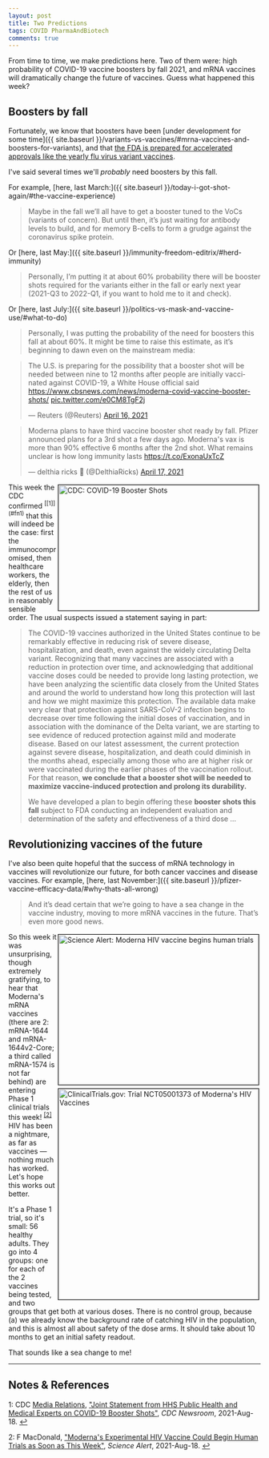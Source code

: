 ```yaml
---
layout: post
title: Two Predictions
tags: COVID PharmaAndBiotech
comments: true
---
```


From time to time, we make predictions here.  Two of them were: high probability of
COVID-19 vaccine boosters by fall 2021, and mRNA vaccines will dramatically change the
future of vaccines.  Guess what happened this week?  


## Boosters by fall  

Fortunately, we know that boosters have been
[under development for some time]({{ site.baseurl }}/variants-vs-vaccines/#mrna-vaccines-and-boosters-for-variants),
and that 
[the FDA is prepared for accelerated approvals like the yearly flu virus variant vaccines](https://www.someweekendreading.blog/variants-vs-vaccines/#what-about-the-fda).  

I've said several times we'll _probably_ need boosters by this fall.  

For example, [here, last March:]({{ site.baseurl }}/today-i-got-shot-again/#the-vaccine-experience)  

> Maybe in the fall we’ll all have to get a booster tuned to the VoCs (variants of
> concern). But until then, it’s just waiting for antibody levels to build, and for memory
> B-cells to form a grudge against the coronavirus spike protein.  

Or [here, last May:]({{ site.baseurl }}/immunity-freedom-editrix/#herd-immunity)  

> Personally, I’m putting it at about 60% probability there will be booster shots required
> for the variants either in the fall or early next year (2021-Q3 to 2022-Q1, if you want
> to hold me to it and check).  

Or [here, last July:]({{ site.baseurl }}/politics-vs-mask-and-vaccine-use/#what-to-do)  

> Personally, I was putting the probability of the need for boosters this fall at about
> 60%. It might be time to raise this estimate, as it’s beginning to dawn even on the
> mainstream media: 

<blockquote class="twitter-tweet">
  <p lang="en" dir="ltr">
    The U.S. is preparing for the possibility that a booster shot will be needed between
	nine to 12 months after people are initially vaccinated against COVID-19, a White
	House official said <a href="https://www.cbsnews.com/news/moderna-covid-vaccine-booster-shots/">https://www.cbsnews.com/news/moderna-covid-vaccine-booster-shots/</a> 
    <a href="https://t.co/e0CM8TgF2j">pic.twitter.com/e0CM8TgF2j</a> 
  </p>&mdash; Reuters (@Reuters) <a href="https://twitter.com/Reuters/status/1382978318534868992?ref_src=twsrc%5Etfw">April 16, 2021</a>
</blockquote> 
<script async src="https://platform.twitter.com/widgets.js"></script>

<blockquote class="twitter-tweet">
  <p lang="en" dir="ltr">
	Moderna plans to have third vaccine booster shot ready by fall. Pfizer announced plans
	for a 3rd shot a few days ago. Moderna&#39;s vax is more than 90% effective 6 months
	after the 2nd shot. What remains unclear is how long immunity lasts 
	<a href="https://t.co/ExonaUxTcZ">https://t.co/ExonaUxTcZ</a>
  </p>&mdash; delthia ricks 🔬 (@DelthiaRicks) <a href="https://twitter.com/DelthiaRicks/status/1383498543348867075?ref_src=twsrc%5Etfw">April 17, 2021</a>
</blockquote>
<script async src="https://platform.twitter.com/widgets.js"></script>

<img src="{{ site.baseurl }}/images/2021-08-19-two-predictions-cdc.jpg" width="400" height="251" alt="CDC: COVID-19 Booster Shots" title="CDC: COVID-19 Booster Shots" style="float: right; margin: 3px 3px 3px 3px; border: 1px solid #000000;">
This week the CDC confirmed <sup id="fn1a">[[1]](#fn1)</sup> that this will indeed be the
case: first the immunocompromised, then healthcare workers, the elderly, then the rest of
us in reasonably sensible order.  The usual suspects issued a statement saying in part:  

> The COVID-19 vaccines authorized in the United States continue to be remarkably
> effective in reducing risk of severe disease, hospitalization, and death, even against
> the widely circulating Delta variant. Recognizing that many vaccines are associated with
> a reduction in protection over time, and acknowledging that additional vaccine doses
> could be needed to provide long lasting protection, we have been analyzing the
> scientific data closely from the United States and around the world to understand how
> long this protection will last and how we might maximize this protection.  The available
> data make very clear that protection against SARS-CoV-2 infection begins to decrease
> over time following the initial doses of vaccination, and in association with the
> dominance of the Delta variant, we are starting to see evidence of reduced protection
> against mild and moderate disease. Based on our latest assessment, the current
> protection against severe disease, hospitalization, and death could diminish in the
> months ahead, especially among those who are at higher risk or were vaccinated during
> the earlier phases of the vaccination rollout. For that reason, __we conclude that a
> booster shot will be needed to maximize vaccine-induced protection and prolong its
> durability.__  
>
> We have developed a plan to begin offering these __booster shots this fall__ subject to FDA
> conducting an independent evaluation and determination of the safety and effectiveness
> of a third dose &hellip; 


## Revolutionizing vaccines of the future  

I've also been quite hopeful that the success of mRNA technology in vaccines will
revolutionize our future, for both cancer vaccines and disease vaccines.  For example,
[here, last November:]({{ site.baseurl }}/pfizer-vaccine-efficacy-data/#why-thats-all-wrong)  

> And it’s dead certain that we’re going to have a sea change in the vaccine industry,
> moving to more mRNA vaccines in the future. That’s even more good news.  

<img src="{{ site.baseurl }}/images/2021-08-19-two-predictions-scialert.jpg" width="400" height="300" alt="Science Alert: Moderna HIV vaccine begins human trials" title="Science Alert: Moderna HIV vaccine begins human trials" style="float: right; margin: 3px 3px 3px 3px; border: 1px solid #000000;">
<img src="{{ site.baseurl }}/images/2021-08-19-two-predictions-clintrial.jpg" width="400" height="421" alt="ClinicalTrials.gov: Trial NCT05001373 of Moderna's HIV Vaccines" title="ClinicalTrials.gov: Trial NCT05001373 of Moderna's HIV Vaccines" style="float: right; margin: 3px 3px 3px 3px; border: 1px solid #000000;">

So this week it was unsurprising, though extremely gratifying, to hear that Moderna's mRNA
vaccines (there are 2: mRNA-1644 and mRNA-1644v2-Core; a third called mRNA-1574 is not far
behind) are entering Phase 1 clinical trials this week! <sup id="fn2a">[[2]](#fn2)</sup>
HIV has been a nightmare, as far as vaccines &mdash; nothing much has worked.  Let's hope
this works out better.  

It's a Phase 1 trial, so it's small: 56 healthy adults.  They go into 4 groups: one for
each of the 2 vaccines being tested, and two groups that get both at various doses.  There
is no control group, because (a) we already know the background rate of catching HIV in
the population, and this is almost all about safety of the dose arms.  It should take
about 10 months to get an initial safety readout.  

That sounds like a sea change to me!  

---

## Notes &amp; References  

<!--
<sup id="fn1a">[[1]](#fn1)</sup>
<a id="fn1">1</a>: [↩](#fn1a)  
-->

<a id="fn1">1</a>: CDC [Media Relations](https://www.cdc.gov/media), ["Joint Statement from HHS Public Health and Medical Experts on COVID-19 Booster Shots"](https://www.cdc.gov/media/releases/2021/s0818-covid-19-booster-shots.html), _CDC Newsroom_, 2021-Aug-18. [↩](#fn1a)  

<a id="fn2">2</a>: F MacDonald, ["Moderna's Experimental HIV Vaccine Could Begin Human Trials as Soon as This Week"](https://www.sciencealert.com/moderna-s-experimental-hiv-vaccine-could-begin-human-trials-as-soon-as-this-week), _Science Alert_, 2021-Aug-18. [↩](#fn2a)  
